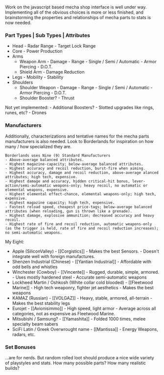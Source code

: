 Work on the javascript based mecha shop interface is well under way.
Implementing all of the obvious choices is more or less finished, and brainstorming the properties and relationships of mecha parts to stats is now needed.

### Part Types | Sub Types | Attributes
- Head
			- Radar Range
			- Target Lock Range
- Core
			- Power Production
- Arms
	- Weapon Arm
			- Damage
			- Range
			- Single / Semi / Automatic
			- Armor Piercing
			- D.O.T.
	- Shield Arm
			- Damage Reduction
- Legs
			- Mobility
			- Stability
- Shoulders
	- Shoulder Weapon
			- Damage
			- Range
			- Single / Semi / Automatic
			- Armor Piercing
			- D.O.T.
	- Shoulder Booster?
			- Thrust

Not yet implemented:
	- Additional Boosters?
	- Slotted upgrades like rings, runes, etc?
	- Drones

### Manufacturers

Additionally, characterizations and tentative names for the mecha parts manufacturers is also needed. Look to Borderlands for inspiration on how many / how specialized they are.

```
Borderlands uses Nine (9) Standard Manufacturers
- Above-average balanced attributes.
- Highest magazine-capacity; below-average balanced attributes.
- Highest accuracy and recoil reduction, burst-fire when aiming.
- Highest accuracy, damage and recoil reduction, above-average alanced attributes; high tech, expensive.
- Highest damage and accuracy, hidden critical-hit bonus, lever-action/semi-automatic weapons-only; heavy recoil, no automatic or elemental weapons, expensive.
- Highest elemental effect-chance, elemental weapons-only; high tech, expensive.
- Highest magazine capacity; high tech, expensive.
- Fastest reload speed, cheapest price-tags; below-average balanced attributes (when reloading, gun is thrown like a grenade).
- Highest damage, explosive ammunition; decreased accuracy and heavy recoil.
- Highest rate of fire and recoil reduction, automatic weapons-only (as the trigger is held, rate of fire and recoil reduction increases); no semi-automatic weapons.
```

My Eight:
- Apple (SiliconValley)
			- [[Corgistics]]
			- Makes the best Sensors.
			- Doesn't integrate well with foreign manufactures.
- Shenzen Industrial (Chinese)
			- [[Yantian Industrial]]
			- Affordable with odd bells and whistles
- Winchester (Cowboy)
			- [[Vincente]]
			- Rugged, durable, simple, armored.
			- Uses mostly hardened steel 
			- Accurate semi-automatic weapons
- Lockheed Martin / Oshkosh (White collar cold blooded)
			- [[Fleetwood Marine]]
			- High tech weaponry, fighter jet aesthetics
			- Makes the best weapons
- KAMAZ (Russian)
			- [[VOLGAZ]]
			- Heavy, stable, armored, all-terrain
			- Makes the best stability legs
- Eurojet
			- [[Avionisimmo]]
			- High speed, light armor
			- Average across all categories, not as expensive as Fleetwood Marine.
- Mitsubishi / Samsung?
			- [[Yamashita]]
			- Folded 1000 times, melee specialty beam sabers
- SciFi Latin / Greek Overwrought name
			- [[Mantissa]]
			- Energy Weapons, radars, etc.

### Set Bonuses
...are for nerds. But random rolled loot should produce a nice wide variety of playstyles and stats. How many possible parts? How many realistic builds?

